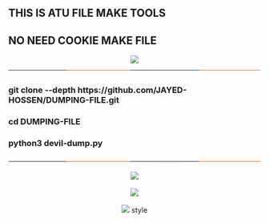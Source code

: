<html>
<head>
</head>
<body>
    <h2>THIS IS ATU FILE MAKE TOOLS</h2>
    <h2>NO NEED COOKIE MAKE FILE </h2>
<p align="center"><img src="https://img.shields.io/badge/☠️20 INSTALL COMAND -green?colorA=%23ff0000&colorB=%23017e40&style=flat-square">
<img align="center" alt="line" src="https://github.com/DalpatRathore/dalpatrathore/blob/main/assets/images/line-1.svg">
<h3>git clone --depth https://github.com/JAYED-HOSSEN/DUMPING-FILE.git</h3>
<h3>cd DUMPING-FILE</h3>
<h3>python3 devil-dump.py</h3>
<img align="center" alt="line" src="https://github.com/DalpatRathore/dalpatrathore/blob/main/assets/images/line-1.svg">
<p align="center"><img src="https://img.shields.io/badge/THIS%20IS DEVIL JAYED  TOOLS-green?colorA=%23ff0000&colorB=%23017e40&style=flat-square">
<p align="center"><img src="https://img.shields.io/badge/TEM%20 MAFIYA THE SILEN KILLER-green?colorA=%23ff0000&colorB=%23017e40&style=flat-square">
<p align="center"><img src="https://k.top4top.io/p_26426tjxb0.jpg">
</body>
</html>style


